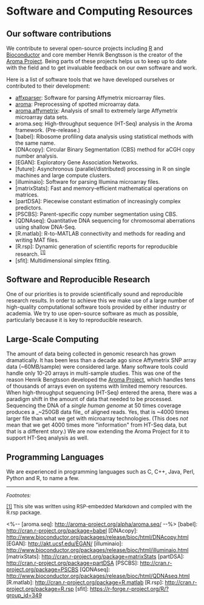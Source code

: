 # Software and Computing Resources

## Our software contributions 
We contribute to several open-source projects including [R] and
[Bioconductor] and core member Henrik Bengtsson is the creator of the
[Aroma Project].  Being parts of these projects helps us to keep up to
date with the field and to get invaluable feedback on our own software
and work.

Here is a list of software tools that we have developed ourselves or contributed to their development:

* [affxparser]: Software for parsing Affymetrix microarray files.
* [aroma]: Preprocessing of spotted microarray data.
* [aroma.affymetrix]: Analysis of small to extremely large Affymetrix microarray data sets.
* aroma.seq: High-throughput sequence (HT-Seq) analysis in the Aroma framework.  (Pre-release.)
* [babel]: Ribosome profiling data analysis using statistical
  methods with the same name.
* [DNAcopy]: Circular Binary Segmentation (CBS) method for aCGH copy
  number analysis.
* [EGAN]: Exploratory Gene Association Networks.
* [future]: Asynchronous (parallel/distributed) processing in R on
  single machines and large compute clusters.
* [illuminaio]: Software for parsing Illumina microarray files.
* [matrixStats]: Fast and memory-efficient mathematical operations on matrices.
* [partDSA]: Piecewise constant estimation of increasingly complex predictors.
* [PSCBS]: Parent-specific copy number segmentation using CBS.
* [QDNAseq]: Quantitative DNA sequencing for chromosomal aberrations using shallow DNA-Seq.
* [R.matlab]: R-to-MATLAB connectivity and methods for reading and writing MAT files.
* [R.rsp]: Dynamic generation of scientific reports for reproducible
  research.&nbsp;<sup><a href="#fn1" id="r1">[1]</a></sup>
* [sfit]: Multidimensional simplex fitting.

## Software and Reproducible Research 
One of our priorities is to provide scientifically sound and
reproducible research results.  In order to achieve this we make use
of a large number of high-quality computational software tools
provided by either industry or academia.  We try to use
open-source software as much as possible, particularly because it is
key to reproducible research.

## Large-Scale Computing
The amount of data being collected in genomic research has grown
dramatically.  It has been less than a decade ago since Affymetrix SNP
array data (~60MB/sample) were considered large.  Many software tools
could handle only 10-20 arrays in multi-sample studies.  This was one
of the reason Henrik Bengtsson developed the <a
href="http://www.aroma-project.org/">Aroma Project</a>, which handles
tens of thousands of arrays even on systems with limited memory
resources.  When high-throughput sequencing
(HT-Seq) entered the arena, there was a paradigm shift in the amount
of data that needed to be processed.  Sequencing the DNA of a _single
human genome_ at 50 times coverage produces a _~250GB data file_ of
aligned reads.  Yes, that is ~4000 times larger file than what we
get with microarray technologies.  (This does _not_ mean that we get
4000 times more "information" from HT-Seq data, but that is a
different story.)  We are now extending the Aroma Project for it to
support HT-Seq analysis as well.


## Programming Languages 
We are experienced in programming languages such as C, C++, Java,
Perl, Python and R, to name a few.



----------------------------------------

<div style="font-size: small;">
<em>Footnotes:</em><br>

<span id="fn1"><a href="#r1">[1]</a>
This site was written using RSP-embedded Markdown and compiled with
the R.rsp package.<br></span>
</div>


[R]: http://www.r-project.org/
[Bioconductor]: http://www.bioconductor.org/
[Aroma Project]: http://www.aroma-project.org/

[affxparser]: http://www.bioconductor.org/packages/release/bioc/html/affxparser.html
[aroma]: http://www.aroma-project.org/packages/aroma/
[aroma.affymetrix]: http://cran.r-project.org/package=aroma.affymetrix
<%-- [aroma.seq]: http://aroma-project.org/alpha/aroma.seq/ --%>
[babel]: http://cran.r-project.org/package=babel
[DNAcopy]: http://www.bioconductor.org/packages/release/bioc/html/DNAcopy.html
[EGAN]: http://akt.ucsf.edu/EGAN/
[illuminaio]: http://www.bioconductor.org/packages/release/bioc/html/illuminaio.html
[matrixStats]: http://cran.r-project.org/package=matrixStats
[partDSA]: http://cran.r-project.org/package=partDSA
[PSCBS]: http://cran.r-project.org/package=PSCBS
[QDNAseq]: http://www.bioconductor.org/packages/release/bioc/html/QDNAseq.html
[R.matlab]: http://cran.r-project.org/package=R.matlab
[R.rsp]: http://cran.r-project.org/package=R.rsp
[sfit]: https://r-forge.r-project.org/R/?group_id=349
